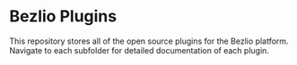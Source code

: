 # Bezlio Plugins
This repository stores all of the open source plugins for the Bezlio platform.  Navigate to each subfolder for detailed documentation of each plugin.
